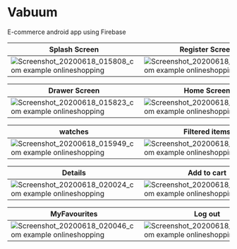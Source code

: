 # Vabuum
E-commerce android app using Firebase

| Splash Screen  | Register Screen | Login Screen
|  ------------- |  ------------- | -------------
| ![Screenshot_20200618_015808_com example onlineshopping](https://user-images.githubusercontent.com/50178221/84964919-beae3300-b10d-11ea-97ce-b911547f05ac.jpg)  | ![Screenshot_20200618_030603_com example onlineshopping](https://user-images.githubusercontent.com/50178221/84966076-d63aeb00-b110-11ea-95dc-69c2a9f46859.jpg) | ![Screenshot_20200618_030601_com example onlineshopping](https://user-images.githubusercontent.com/50178221/84966139-07b3b680-b111-11ea-9cef-7b5b1d55a2a0.jpg)

| Drawer Screen  | Home Screen | Profile Screen
|  ------------- |  ------------- | -------------
| ![Screenshot_20200618_015823_com example onlineshopping](https://user-images.githubusercontent.com/50178221/84966184-26b24880-b111-11ea-81cf-9f5388c7e4ae.jpg) | ![Screenshot_20200618_015819_com example onlineshopping](https://user-images.githubusercontent.com/50178221/84966220-40539000-b111-11ea-8d2c-532ff9cf766a.jpg) | ![Screenshot_20200618_015914_com example onlineshopping](https://user-images.githubusercontent.com/50178221/84966230-477a9e00-b111-11ea-9a15-b2fa8e4650d2.jpg)

| watches  | Filtered items | phones
|  ------------- |  ------------- | -------------
| ![Screenshot_20200618_015949_com example onlineshopping](https://user-images.githubusercontent.com/50178221/84966333-97596500-b111-11ea-9d11-8b9060f0446e.jpg) | ![Screenshot_20200618_015932_com example onlineshopping](https://user-images.githubusercontent.com/50178221/84966371-ac35f880-b111-11ea-8484-9863a8d1c558.jpg) | ![Screenshot_20200618_015958_com example onlineshopping](https://user-images.githubusercontent.com/50178221/84966392-bb1cab00-b111-11ea-9c7e-51c9e88cf379.jpg)

| Details  | Add to cart | My Cart
|  ------------- |  ------------- | -------------
| ![Screenshot_20200618_020024_com example onlineshopping](https://user-images.githubusercontent.com/50178221/84966430-d4bdf280-b111-11ea-9cf2-b2a5a001b0f0.jpg) | ![Screenshot_20200618_020028_com example onlineshopping](https://user-images.githubusercontent.com/50178221/84966460-e2737800-b111-11ea-9e61-b8e0dc1a1d6e.jpg) | ![Screenshot_20200618_020041_com example onlineshopping](https://user-images.githubusercontent.com/50178221/84966497-f5864800-b111-11ea-8744-3fbba623b4b8.jpg)

| MyFavourites  | Log out 
|  ------------- |  ------------- 
| ![Screenshot_20200618_020046_com example onlineshopping](https://user-images.githubusercontent.com/50178221/84966515-046cfa80-b112-11ea-9195-66c1db6b2f7f.jpg) | ![Screenshot_20200618_020057_com example onlineshopping](https://user-images.githubusercontent.com/50178221/84966553-18186100-b112-11ea-808d-9219f62a4c0f.jpg) 


 
